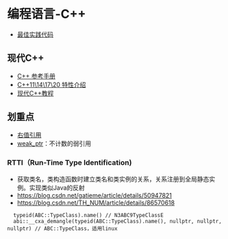 # 编程语言-C++
* [最佳实践代码](https://github.com/andrewwang79/cpp.practice.git)

## 现代C++
* [C++ 参考手册](https://zh.cppreference.com/)
* [C++11\14\17\20 特性介绍](https://www.jianshu.com/p/8c4952e9edec)
* [现代C++教程](https://changkun.de/modern-cpp/zh-cn/00-preface/)

## 划重点
* [右值引用](https://changkun.de/modern-cpp/zh-cn/03-runtime/index.html#3-3-%E5%8F%B3%E5%80%BC%E5%BC%95%E7%94%A8)
* [weak_ptr](https://blog.csdn.net/c_base_jin/article/details/79440999)：不计数的弱引用

### RTTI（Run-Time Type Identification)
* 获取类名，类构造函数时建立类名和类实例的关系，关系注册到全局静态实例。实现类似Java的反射
* https://blog.csdn.net/gatieme/article/details/50947821
* https://blog.csdn.net/TH_NUM/article/details/86570618

```
  typeid(ABC::TypeClass).name() // N3ABC9TypeClassE
  abi::__cxa_demangle(typeid(ABC::TypeClass).name(), nullptr, nullptr, nullptr) // ABC::TypeClass，适用linux
```

